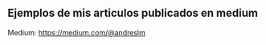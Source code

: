 Ejemplos de mis articulos publicados en medium
----------------------------------------------

Medium: https://medium.com/@andreslm 
